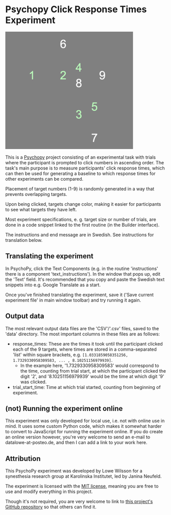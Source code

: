 # Psychopy Click Response Times Experiment
<img width="400px" alt="Screenshot of example trial." src="./example_images/ex_trial.png">

This is a [Psychopy](https://psychopy.org) project consisting of an experimental task with trials where the participant is prompted to click numbers in ascending order. The task's main purpose is to measure participants' click response times, which can then be used for generating a baseline to which response times for other experiments can be compared.

Placement of target numbers (1-9) is randomly generated in a way that prevents overlapping targets. 

Upon being clicked, targets change color, making it easier for participants to see what targets they have left.

Most experiment specifications, e. g. target size or number of trials, are done in a code snippet linked to the first routine (in the Builder interface).


The instructions and end message are in Swedish. See instructions for translation below.

## Translating the experiment
In PsychoPy, click the Text Components (e.g. in the routine 'instructions' there is a component 'text_instructions'). In the window that pops up, edit the 'Text' field. It's recommended that you copy and paste the Swedish text snippets into e.g. Google Translate as a start.

Once you've finished translating the experiment, save it ('Save current experiment file' in main window toolbar) and try running it again.

## Output data
The most relevant output data files are the 'CSV'/'.csv' files, saved to the 'data' directory. The most important columns in these files are as follows:

* response_times: These are the times it took until the participant clicked each of the 9 targets, where times are stored in a comma-separated 'list' within square brackets, e.g. `[1.0331859058351256, 1.7329330958309583, ... , 8.10251156979939]`.
    - In the example here, '1.7329330958309583' would correspond to the time, counting from trial start, at which the participant clicked the digit '2', and '8.10251156979939' would be the time at which digit '9' was clicked.
* trial_start_time: Time at which trial started, counting from beginning of experiment.

## (not) Running the experiment online
This experiment was only developed for local use, i.e. not with online use in mind. It uses some custom Python code, which makes it somewhat harder to convert to JavaScript for running the experiment online. If you do create an online version however, you're very welcome to send an e-mail to datalowe-at-posteo.de, and then I can add a link to your work here.

## Attribution
This PsychoPy experiment was developed by Lowe Wilsson for a synesthesia research group at Karolinska Institutet, led by Janina Neufeld.

The experiment is licensed with the [MIT license](https://mit-license.org/), meaning you are free to use and modify everything in this project.

Though it's not required, you are very welcome to link to [this project's GitHub repository](https://github.com/AnonZebra/click-baseline-psychopy) so that others can find it.